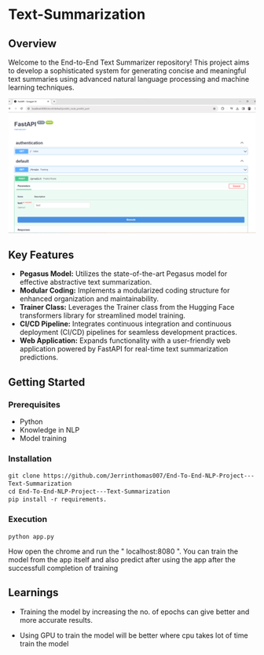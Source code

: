 
# Text-Summarization




## Overview
Welcome to the End-to-End Text Summarizer repository! This project aims to develop a sophisticated system for generating concise and meaningful text summaries using advanced natural language processing and machine learning techniques.

![App Screenshot](https://github.com/Jerrinthomas007/images/blob/13d4746cc9340c2bbc0788c97eb334158d0f3022/NLP%20app.png)
## Key Features

- **Pegasus Model:** Utilizes the state-of-the-art Pegasus model for effective abstractive text summarization.
- **Modular Coding:** Implements a modularized coding structure for enhanced organization and maintainability.
- **Trainer Class:** Leverages the Trainer class from the Hugging Face transformers library for streamlined model training.
- **CI/CD Pipeline:** Integrates continuous integration and continuous deployment (CI/CD) pipelines for seamless development practices.
- **Web Application:** Expands functionality with a user-friendly web application powered by FastAPI for real-time text summarization predictions.
## Getting Started


### Prerequisites
- Python
- Knowledge in NLP
- Model training

### Installation


    git clone https://github.com/Jerrinthomas007/End-To-End-NLP-Project---Text-Summarization
    cd End-To-End-NLP-Project---Text-Summarization
    pip install -r requirements.
    

### Execution

    python app.py


How open the chrome and run the " localhost:8080 ".
You can train the model from the app itself and also predict after using the app after the successfull completion of training


## Learnings

- Training the model by increasing the no. of epochs can give better and more accurate results.

- Using GPU to train the model will be better where cpu takes lot of time train the model

